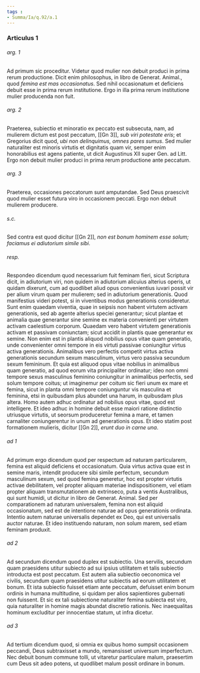 ```yaml
---
tags : 
- Summa/Ia/q.92/a.1
---
```


### Articulus 1

###### arg. 1
Ad primum sic proceditur. Videtur quod mulier non debuit produci in prima rerum productione. Dicit enim philosophus, in libro de Generat. Animal., quod *femina est mas occasionatus*. Sed nihil occasionatum et deficiens debuit esse in prima rerum institutione. Ergo in illa prima rerum institutione mulier producenda non fuit.

###### arg. 2
Praeterea, subiectio et minoratio ex peccato est subsecuta, nam, ad mulierem dictum est post peccatum, [[Gn 3]], *sub viri potestate eris*; et Gregorius dicit quod, *ubi non delinquimus, omnes pares sumus*. Sed mulier naturaliter est minoris virtutis et dignitatis quam vir, semper enim honorabilius est agens patiente, ut dicit Augustinus XII super Gen. ad Litt. Ergo non debuit mulier produci in prima rerum productione ante peccatum.

###### arg. 3
Praeterea, occasiones peccatorum sunt amputandae. Sed Deus praescivit quod mulier esset futura viro in occasionem peccati. Ergo non debuit mulierem producere.

###### s.c.
Sed contra est quod dicitur [[Gn 2]], *non est bonum hominem esse solum; faciamus ei adiutorium simile sibi*.

###### resp.
Respondeo dicendum quod necessarium fuit feminam fieri, sicut Scriptura dicit, in adiutorium viri, non quidem in adiutorium alicuius alterius operis, ut quidam dixerunt, cum ad quodlibet aliud opus convenientius iuvari possit vir per alium virum quam per mulierem; sed in adiutorium generationis. Quod manifestius videri potest, si in viventibus modus generationis consideretur. Sunt enim quaedam viventia, quae in seipsis non habent virtutem activam generationis, sed ab agente alterius speciei generantur; sicut plantae et animalia quae generantur sine semine ex materia convenienti per virtutem activam caelestium corporum. Quaedam vero habent virtutem generationis activam et passivam coniunctam; sicut accidit in plantis quae generantur ex semine. Non enim est in plantis aliquod nobilius opus vitae quam generatio, unde convenienter omni tempore in eis virtuti passivae coniungitur virtus activa generationis. Animalibus vero perfectis competit virtus activa generationis secundum sexum masculinum, virtus vero passiva secundum sexum femininum. Et quia est aliquod opus vitae nobilius in animalibus quam generatio, ad quod eorum vita principaliter ordinatur; ideo non omni tempore sexus masculinus feminino coniungitur in animalibus perfectis, sed solum tempore coitus; ut imaginemur per coitum sic fieri unum ex mare et femina, sicut in planta omni tempore coniunguntur vis masculina et feminina, etsi in quibusdam plus abundet una harum, in quibusdam plus altera. Homo autem adhuc ordinatur ad nobilius opus vitae, quod est intelligere. Et ideo adhuc in homine debuit esse maiori ratione distinctio utriusque virtutis, ut seorsum produceretur femina a mare, et tamen carnaliter coniungerentur in unum ad generationis opus. Et ideo statim post formationem mulieris, dicitur [[Gn 2]], *erunt duo in carne una*.

###### ad 1
Ad primum ergo dicendum quod per respectum ad naturam particularem, femina est aliquid deficiens et occasionatum. Quia virtus activa quae est in semine maris, intendit producere sibi simile perfectum, secundum masculinum sexum, sed quod femina generetur, hoc est propter virtutis activae debilitatem, vel propter aliquam materiae indispositionem, vel etiam propter aliquam transmutationem ab extrinseco, puta a ventis Australibus, qui sunt humidi, ut dicitur in libro de Generat. Animal. Sed per comparationem ad naturam universalem, femina non est aliquid occasionatum, sed est de intentione naturae ad opus generationis ordinata. Intentio autem naturae universalis dependet ex Deo, qui est universalis auctor naturae. Et ideo instituendo naturam, non solum marem, sed etiam feminam produxit.

###### ad 2
Ad secundum dicendum quod duplex est subiectio. Una servilis, secundum quam praesidens utitur subiecto ad sui ipsius utilitatem et talis subiectio introducta est post peccatum. Est autem alia subiectio oeconomica vel civilis, secundum quam praesidens utitur subiectis ad eorum utilitatem et bonum. Et ista subiectio fuisset etiam ante peccatum, defuisset enim bonum ordinis in humana multitudine, si quidam per alios sapientiores gubernati non fuissent. Et sic ex tali subiectione naturaliter femina subiecta est viro, quia naturaliter in homine magis abundat discretio rationis. Nec inaequalitas hominum excluditur per innocentiae statum, ut infra dicetur.

###### ad 3
Ad tertium dicendum quod, si omnia ex quibus homo sumpsit occasionem peccandi, Deus subtraxisset a mundo, remansisset universum imperfectum. Nec debuit bonum commune tolli, ut vitaretur particulare malum, praesertim cum Deus sit adeo potens, ut quodlibet malum possit ordinare in bonum.

